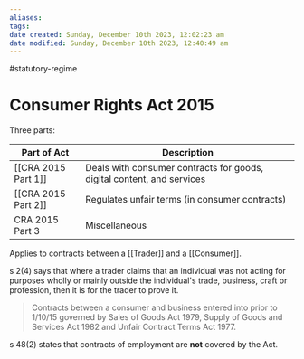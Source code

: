 ```yaml
---
aliases: 
tags: 
date created: Sunday, December 10th 2023, 12:02:23 am
date modified: Sunday, December 10th 2023, 12:40:49 am
---
```


#statutory-regime

# Consumer Rights Act 2015

Three parts:

| Part of Act         | Description                                                            |
| ------------------- | ---------------------------------------------------------------------- |
| [[CRA 2015 Part 1]] | Deals with consumer contracts for goods, digital content, and services |
| [[CRA 2015 Part 2]] | Regulates unfair terms (in consumer contracts)                         |
| CRA 2015 Part 3     | Miscellaneous                                                          |

Applies to contracts between a [[Trader]] and a [[Consumer]].

s 2(4) says that where a trader claims that an individual was not acting for purposes wholly or mainly outside the individual's trade, business, craft or profession, then it is for the trader to prove it.

> Contracts between a consumer and business entered into prior to 1/10/15 governed by Sales of Goods Act 1979, Supply of Goods and Services Act 1982 and Unfair Contract Terms Act 1977.

s 48(2) states that contracts of employment are **not** covered by the Act.
